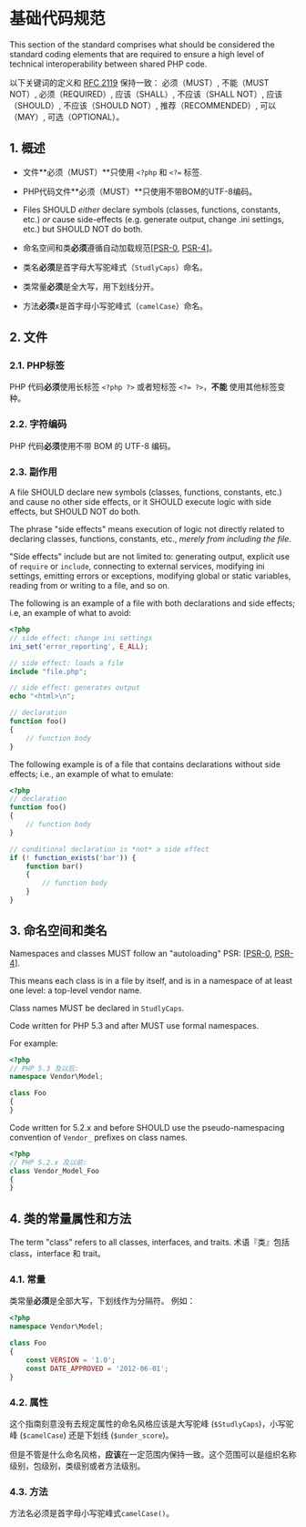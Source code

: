 # 基础代码规范

This section of the standard comprises what should be considered the standard
coding elements that are required to ensure a high level of technical
interoperability between shared PHP code.

以下关键词的定义和 [RFC 2119][] 保持一致： 必须（MUST）, 不能（MUST NOT）, 必须（REQUIRED）, 应该（SHALL）, 不应该（SHALL NOT）, 应该（SHOULD）,
不应该（SHOULD NOT）, 推荐（RECOMMENDED）, 可以（MAY）, 可选（OPTIONAL）。

[RFC 2119]: http://www.ietf.org/rfc/rfc2119.txt
[PSR-0]: https://github.com/php-fig/fig-standards/blob/master/accepted/PSR-0.md
[PSR-4]: https://github.com/php-fig/fig-standards/blob/master/accepted/PSR-4-autoloader.md

## 1. 概述

- 文件**必须（MUST）**只使用 `<?php` 和 `<?=` 标签.

- PHP代码文件**必须（MUST）**只使用不带BOM的UTF-8编码。

- Files SHOULD *either* declare symbols (classes, functions, constants, etc.)
  *or* cause side-effects (e.g. generate output, change .ini settings, etc.)
  but SHOULD NOT do both.

- 命名空间和类**必须**遵循自动加载规范[[PSR-0], [PSR-4]]。

- 类名**必须**是首字母大写驼峰式（`StudlyCaps`）命名。

- 类常量**必须**是全大写，用下划线分开。

- 方法**必须**x是首字母小写驼峰式（`camelCase`）命名。

## 2. 文件

### 2.1. PHP标签

PHP 代码**必须**使用长标签 `<?php ?>` 或者短标签 `<?= ?>`，**不能** 使用其他标签变种。

### 2.2. 字符编码

PHP 代码**必须**使用不带 BOM 的 UTF-8 编码。

### 2.3. 副作用

A file SHOULD declare new symbols (classes, functions, constants,
etc.) and cause no other side effects, or it SHOULD execute logic with side
effects, but SHOULD NOT do both.

The phrase "side effects" means execution of logic not directly related to
declaring classes, functions, constants, etc., *merely from including the
file*.

"Side effects" include but are not limited to: generating output, explicit
use of `require` or `include`, connecting to external services, modifying ini
settings, emitting errors or exceptions, modifying global or static variables,
reading from or writing to a file, and so on.

The following is an example of a file with both declarations and side effects;
i.e, an example of what to avoid:

~~~php
<?php
// side effect: change ini settings
ini_set('error_reporting', E_ALL);

// side effect: loads a file
include "file.php";

// side effect: generates output
echo "<html>\n";

// declaration
function foo()
{
    // function body
}
~~~

The following example is of a file that contains declarations without side
effects; i.e., an example of what to emulate:

~~~php
<?php
// declaration
function foo()
{
    // function body
}

// conditional declaration is *not* a side effect
if (! function_exists('bar')) {
    function bar()
    {
        // function body
    }
}
~~~

## 3. 命名空间和类名

Namespaces and classes MUST follow an "autoloading" PSR: [[PSR-0], [PSR-4]].

This means each class is in a file by itself, and is in a namespace of at
least one level: a top-level vendor name.

Class names MUST be declared in `StudlyCaps`.

Code written for PHP 5.3 and after MUST use formal namespaces.

For example:

~~~php
<?php
// PHP 5.3 及以后:
namespace Vendor\Model;

class Foo
{
}
~~~

Code written for 5.2.x and before SHOULD use the pseudo-namespacing convention
of `Vendor_` prefixes on class names.

~~~php
<?php
// PHP 5.2.x 及以前:
class Vendor_Model_Foo
{
}
~~~

## 4. 类的常量属性和方法

The term "class" refers to all classes, interfaces, and traits.
术语『类』包括class，interface 和 trait。

### 4.1. 常量

类常量**必须**是全部大写，下划线作为分隔符。
例如：

~~~php
<?php
namespace Vendor\Model;

class Foo
{
    const VERSION = '1.0';
    const DATE_APPROVED = '2012-06-01';
}
~~~

### 4.2. 属性

这个指南刻意没有去规定属性的命名风格应该是大写驼峰 (`$StudlyCaps`)，小写驼峰 (`$camelCase`) 还是下划线 (`$under_score`)。

但是不管是什么命名风格，**应该**在一定范围内保持一致。这个范围可以是组织名称级别，包级别，类级别或者方法级别。

### 4.3. 方法

方法名必须是首字母小写驼峰式`camelCase()`。


